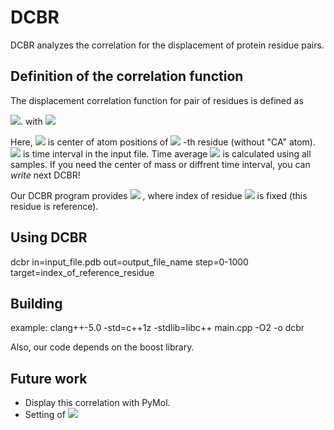 # DCBR
DCBR analyzes the correlation for the displacement of protein residue pairs.

## Definition of the correlation function

The displacement correlation function for pair of residues is defined as

<img src="https://latex.codecogs.com/gif.latex?C(i,j):=\langle\vec{u}_i(t)\cdot\vec{u}_j(t)\rangle_t" />. with <img src="https://latex.codecogs.com/gif.latex?\vec{u}_i(t):=\vec{p}_i(t+\Delta)-\vec{p}_i(t)." />

Here, <img src="https://latex.codecogs.com/gif.latex?\vec{p}_i" /> is center of atom positions of 
<img src="https://latex.codecogs.com/gif.latex?i" />
-th residue (without "CA" atom).
<img src="https://latex.codecogs.com/gif.latex?\Delta" /> is time interval in the input file.
Time average <img src="https://latex.codecogs.com/gif.latex?C(i,j):=\langle\cdots\rangle_t" /> 
is calculated using all samples.
If you need the center of mass or diffrent time interval, you can *write* next DCBR!


Our DCBR program provides 
<img src="https://latex.codecogs.com/gif.latex?\{C(i,j)\}" />
, where index of residue <img src="https://latex.codecogs.com/gif.latex?i" /> is fixed (this residue is reference).

## Using DCBR
dcbr in=input_file.pdb out=output_file_name step=0-1000 target=index_of_reference_residue

## Building
example: clang++-5.0 -std=c++1z -stdlib=libc++ main.cpp -O2 -o dcbr

Also, our code depends on the boost library.

## Future work
- Display this correlation with PyMol.
- Setting of <img src="https://latex.codecogs.com/gif.latex?\Delta" /> 

